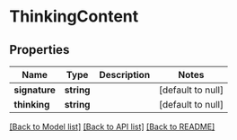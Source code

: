 # ThinkingContent

## Properties
Name | Type | Description | Notes
------------ | ------------- | ------------- | -------------
**signature** | **string** |  | [default to null]
**thinking** | **string** |  | [default to null]

[[Back to Model list]](../README.md#documentation-for-models) [[Back to API list]](../README.md#documentation-for-api-endpoints) [[Back to README]](../README.md)


